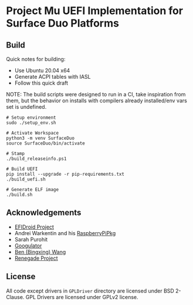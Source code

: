 # Project Mu UEFI Implementation for Surface Duo Platforms

## Build

Quick notes for building:

- Use Ubuntu 20.04 x64
- Generate ACPI tables with IASL
- Follow this quick draft

NOTE: The build scripts were designed to run in a CI, take inspiration from them, but the behavior on installs with compilers already installed/env vars set is undefined.

```
# Setup environment
sudo ./setup_env.sh

# Activate Workspace
python3 -m venv SurfaceDuo
source SurfaceDuo/bin/activate

# Stamp
./build_releaseinfo.ps1

# Build UEFI
pip install --upgrade -r pip-requirements.txt
./build_uefi.sh

# Generate ELF image
./build.sh
```

## Acknowledgements

- [EFIDroid Project](http://efidroid.org)
- Andrei Warkentin and his [RaspberryPiPkg](https://github.com/andreiw/RaspberryPiPkg)
- Sarah Purohit
- [Googulator](https://github.com/Googulator/)
- [Ben (Bingxing) Wang](https://github.com/imbushuo/)
- [Renegade Project](https://github.com/edk2-porting/)

## License

All code except drivers in `GPLDriver` directory are licensed under BSD 2-Clause. 
GPL Drivers are licensed under GPLv2 license.
